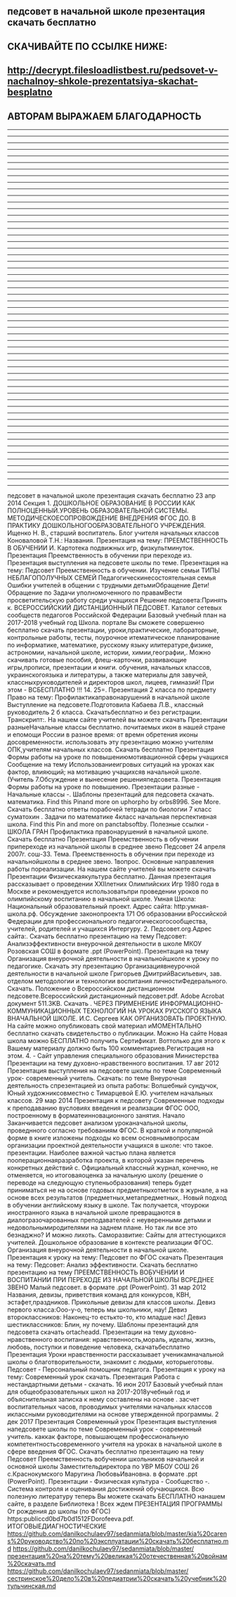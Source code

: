 педсовет в начальной школе презентация скачать бесплатно
--------------------------------------------------
СКАЧИВАЙТЕ ПО ССЫЛКЕ НИЖЕ:
--------------------------------------------------
http://decrypt.filesloadlistbest.ru/pedsovet-v-nachalnoy-shkole-prezentatsiya-skachat-besplatno
--------------------------------------------------
АВТОРАМ ВЫРАЖАЕМ БЛАГОДАРНОСТЬ
--------------------------------------------------
--------------------------------------------------
--------------------------------------------------
--------------------------------------------------
--------------------------------------------------
--------------------------------------------------
--------------------------------------------------
--------------------------------------------------
--------------------------------------------------
--------------------------------------------------
--------------------------------------------------
--------------------------------------------------
--------------------------------------------------
--------------------------------------------------
--------------------------------------------------
--------------------------------------------------
--------------------------------------------------
--------------------------------------------------
--------------------------------------------------
--------------------------------------------------
--------------------------------------------------
--------------------------------------------------
--------------------------------------------------
--------------------------------------------------
--------------------------------------------------
--------------------------------------------------
--------------------------------------------------
--------------------------------------------------
--------------------------------------------------
--------------------------------------------------
--------------------------------------------------
--------------------------------------------------
--------------------------------------------------
--------------------------------------------------
--------------------------------------------------
--------------------------------------------------
--------------------------------------------------
--------------------------------------------------
--------------------------------------------------
--------------------------------------------------
--------------------------------------------------
--------------------------------------------------
--------------------------------------------------
--------------------------------------------------
--------------------------------------------------
--------------------------------------------------
--------------------------------------------------
--------------------------------------------------
--------------------------------------------------
--------------------------------------------------
--------------------------------------------------
--------------------------------------------------
--------------------------------------------------
--------------------------------------------------
--------------------------------------------------
--------------------------------------------------
педсовет в начальной школе презентация скачать бесплатно 23 апр 2014  Секция 1. ДОШКОЛЬНОЕ ОБРАЗОВАНИЕ В РОССИИ КАК ПОЛНОЦЕННЫЙ.УРОВЕНЬ ОБРАЗОВАТЕЛЬНОЙ СИСТЕМЫ. МЕТОДИЧЕСКОЕСОПРОВОЖДЕНИЕ ВНЕДРЕНИЯ ФГОС ДО. В ПРАКТИКУ ДОШКОЛЬНОГООБРАЗОВАТЕЛЬНОГО УЧРЕЖДЕНИЯ. Ищенко Н. В., старший воспитатель. Блог учителя начальных классов Коноваловой Т.Н.: Названия. Презентация на тему: ПРЕЕМСТВЕННОСТЬ В ОБУЧЕНИИ И. Картотека подвижных игр, физкультминуток. Презентация Преемственность в обучении при переходе из. Презентация выступления на педсовете школы по теме. Презентация на тему: Педсовет Преемственность в обучении. Изучение семьи ТИПЫ НЕБЛАГОПОЛУЧНЫХ СЕМЕЙ Педагогическинесостоятельная семья Ошибки учителей в общении с трудными детьмиОбращение Дети! Обращение по Задачи уполномоченного по правамВести просветительскую работу среди учащихся Решение педсовета:Принять к. ВСЕРОССИЙСКИЙ ДИСТАНЦИОННЫЙ ПЕДСОВЕТ. Каталог сетевых сообществ педагогов Российской Федерации
Базовый учебный план на 2017-2018 учебный год  Школа. портале Вы сможете совершенно бесплатно скачать презентации, уроки,практические, лабораторные, контрольные работы, тесты, поурочное итематическое планирование по информатике, математике, русскому языку илитературе,физике, астрономии, начальной школе, истории, химии,географии,. Можно скачивать готовые пособия, флеш-карточки, развивающие игры,прописи, презентации и книги.  обучения, начальных классов, украинскогоязыка и литературы, а также материалы для завучей, классныхруководителей и директоров школ, лицеев, гимназий! При этом - ВСБЕСПЛАТНО !!! 14. 25=. Презентация 2 класса по предмету Право на тему: Профилактикаправонарушений в начальной школе Выступление на педсовете.Подготовила Кабаева Л.В., классный руководитель 2 б класса. Скачатьбесплатно и без регистрации.  Транскрипт:. На нашем сайте учителей вы можете скачать Презентации разныеНачальные классы бесплатно.  почитаемых икон в нашей стране и епомощи России в разное время: от времн обретения иконы досовременности. использовать эту презентацию можно учителям ОПК,учителям начальных классов. Скачать бесплатно Презентация Формы работы на уроке по повышениюмотивационной сферы учащихся  Сообщение на тему Использованиеигровых ситуаций на уроках как фактор, влияющий; на мотивацию учащихсяв начальной школе. (Учитель  7.Обсуждение и вынесение решенияпедсовета. Презентация Формы работы на уроке по повышению. Презентации разные - Начальные классы  -. Шаблоны презентаций для педсовета скачать.  математика. Find this Pinand more on uphorpho by orbs8996. See More. Скачать бесплатно ответы порабочей тетради по биологии 7 класс суматохин . Задачи по математике 4класс начальная перспективная школа. Find this Pin and more on panctabsoftby. Полезные ссылки - ШКОЛА ГРАН
Профилактика правонарушений в начальной школе. Скачать бесплатно Презентация Преемственность в обучении припереходе из начальной школы в среднее звено  Педсовет 24 апреля 2007г. сош-33. Тема. Преемственность в обучении при переходе из начальнойшколы в среднее звено. 1вопрос. Основные направления работы пореализации. На нашем сайте учителей вы можете скачать Презентации Физическаякультура бесплатно.  Данная презентация рассказывает о проведении XXIIлетних Олимпийских Игр 1980 года в Москве и рекомендуется использоватьпри проведении уроков по олимпийскому воспитанию в начальной школе. Умная Школа: Национальный образовательный проект. Адрес сайта: http:умная-школа.рф. Обсуждение законопроекта  171 Об образовании вРоссийской Федерации для профессионального педагогическогосообщества, учителей, родителей и учащихся Интергуру. 2. Педсовет.org.Адрес сайта:. Скачать бесплатно презентацию на тему Педсовет: Анализэффективности внеурочной деятельности в школе МКОУ Розовская СОШ в формате .ppt (PowerPoint). Презентация на тему Организация внеурочной деятельности в начальнойшколе к уроку по педагогике.  Скачать эту презентацию  Организациявнеурочной деятельности в начальной школе Григорьев ДмитрийВасильевич, зав. отделом методологии и технологии воспитания личностиФедерального. Скачать. Положение о Всероссийском дистанционном педсовете.Всероссийский дистанционный педсовет.pdf. Adobe Acrobat документ 511.3KB. Скачать . ЧЕРЕЗ ПРИМЕНЕНИЕ ИНФОРМАЦИОННО-КОММУНИКАЦИОННЫХ ТЕХНОЛОГИЙ НА УРОКАХ РУССКОГО ЯЗЫКА ВНАЧАЛЬНОЙ ШКОЛЕ. И.С. Сергеев КАК ОРГАНИЗОВАТЬ ПРОЕКТНУЮ. На сайте  можно опубликовать свой материал иМОМЕНТАЛЬНО бесплатно скачать свидетельство о публикации. Можно На сайте Новая школа можно БЕСПЛАТНО получить Сертификат. Воттолько для этого к Вашему материалу должно быть 100 комментариев.Регистрация на этом. 4. - Сайт управления специального образования Министерства
Презентации на тему духовно-нравственного воспитания. 17 авг 2012  Презентация выступления на педсовете школы по теме Современный урок- современный учитель.  Скачать:  по теме Внеурочная деятельность спрезентацией из опыта работы: Волшебный сундучок, Юный художниксовместно с Тимарцевой Е.Ю. учителем начальных классов. 29 мар 2014  Презентация к педсовету Современные подходы к преподаванию вусловиях введения и реализации ФГОС ООО, построенному в форматеинновационного занятия. Начало  Заканчивается педсовет анализом уроканачальной школы, проведнного согласно требованиям ФГОС. В краткой и популярной форме в книге изложены подходы ко всем основнымвопросам организации проектной деятельности учащихся в школе: что такое. презентации. Наиболее важной частью плана является пооперационнаяразработка проекта, в которой указан перечень конкретных действий с. Официальный классный журнал, конечно, не отменяется, но итоговаяоценка за начальную школу (решение о переводе на следующую ступеньобразования) теперь будет приниматься не на основе годовых предметныхотметок в журнале, а на основе всех результатов (предметных,метапредметных,. Новый подход в обучении английскому языку в школе. Так получается, чтоуроки иностранного языка в начальной школе превращаются в диалогразочарованных преподавателей с неуверенными детьми и недовольнымиродителями на заднем плане. Но так ли все это безнаджно? И можно лихоть. Саморазвитие: Сайты для аттестующихся учителей. Дошкольное образование в контексте реализации ФГОС. Организация внеурочной деятельности в начальной школе. Презентация к уроку на тему: Педсовет по ФГОС  скачать
Презентация на тему: Педсовет: Анализ эффективности. Скачать бесплатно презентацию на тему ПРЕЕМСТВЕННОСТЬ ВОБУЧЕНИИ И ВОСПИТАНИИ ПРИ ПЕРЕХОДЕ ИЗ НАЧАЛЬНОЙ ШКОЛЫ ВСРЕДНЕЕ ЗВЕНО Малый педсовет. в формате .ppt (PowerPoint). 31 мар 2012  Названия, девизы, приветствия команд для конкурсов, КВН, эстафет,праздников. Прикольные девизы для классов школы. Девиз первого класса:Ооо-у-о, теперь мы школьники, нау! Девиз второклассников: Наконец-то естькто-то, кто младше нас! Девиз шестиклассников: Блин, ну почему. Шаблоны презентаций для педсовета скачать  ortacheadd. Презентации на тему духовно-нравственного воспитания: нравственность,мораль, идеалы, жизнь, любовь, поступки и поведение человека, скачатьбесплатно  Презентация Уроки нравственности рассказывает ученикамначальной школы о благотворительности, знакомит с людьми, которыеготовы. Педсовет - Персональный помощник педагога. Презентация к уроку на тему: Современный урок  скачать. Презентация Работа с нестандартными детьми - скачать. 16 июн 2017  Базовый учебный план для общеобразовательных школ на 2017-2018учебный год и объяснительная записка к нему составлены на основе . засчет воспитательных часов, проводимых учителями начальных классов иклассными руководителями на основе утвержденной программы. 2 дек 2017  Презентация Современный урок  Презентация выступления напедсовете школы по теме Современный урок - современный учитель.  каккак факторе, повышающем профессиональную компетентностьсовременного учителя на уроках в начальной школе в сфере введения ФГОС.
Скачать бесплатно презентацию на тему Педсовет Преемственность вобучении школьников начальной и основной школы Заместительдиректора по УВР МБОУ СОШ 26 с.Краснокумского Маругина ЛюбовьИвановна. в формате .ppt (PowerPoint). Презентации - Физическая культура - Сообщество  -. Система контроля и оценивания достижений обучающихся. Всю полезную литературу теперь Вы можете скачать БЕСПЛАТНО нанашем сайте, в разделе Библиотека ! Всех ждем  ПРЕЗЕНТАЦИЯ ПРОГРАММЫ От рождения до школы (по ФГОС) https:publiccd0bd7b0d1512FDorofeeva.pdf. ИТОГОВЫЕДИАГНОСТИЧЕСКИЕ
https://github.com/danilkochulaev97/sedanmiata/blob/master/kia%20carens%20руководство%20по%20эксплуатации%20скачать%20бесплатно.md
https://github.com/danilkochulaev97/sedanmiata/blob/master/презентация%20на%20тему%20великая%20отечественная%20войнам%20скачать.md
https://github.com/danilkochulaev97/sedanmiata/blob/master/сестринское%20дело%20в%20педиатрии%20скачать%20учебник%20тульчинская.md